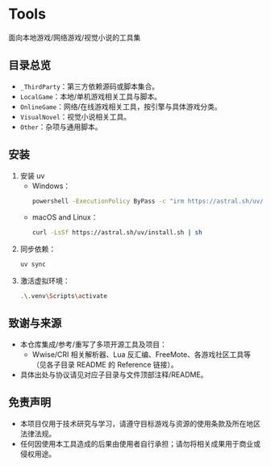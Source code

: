 # Tools
面向本地游戏/网络游戏/视觉小说的工具集

## 目录总览
- `_ThirdParty`：第三方依赖源码或脚本集合。
- `LocalGame`：本地/单机游戏相关工具与脚本。
- `OnlineGame`：网络/在线游戏相关工具，按引擎与具体游戏分类。
- `VisualNovel`：视觉小说相关工具。
- `Other`：杂项与通用脚本。

## 安装
1. 安装 uv
   - Windows：
     ```bash
     powershell -ExecutionPolicy ByPass -c "irm https://astral.sh/uv/install.ps1 | iex"
     ```
   - macOS and Linux：
     ```bash
     curl -LsSf https://astral.sh/uv/install.sh | sh
     ```
2. 同步依赖：
   ```bash
   uv sync
   ```
3. 激活虚拟环境：
   ```bash
   .\.venv\Scripts\activate
   ```

## 致谢与来源
- 本仓库集成/参考/重写了多项开源工具及项目：
  - Wwise/CRI 相关解析器、Lua 反汇编、FreeMote、各游戏社区工具等（见各子目录 README 的 Reference 链接）。
- 具体出处与协议请见对应子目录与文件顶部注释/README。

## 免责声明
- 本项目仅用于技术研究与学习，请遵守目标游戏与资源的使用条款及所在地区法律法规。
- 任何因使用本工具造成的后果由使用者自行承担；请勿将相关成果用于商业或侵权用途。